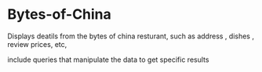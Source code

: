 # Bytes-of-China
Displays deatils from the bytes of china resturant, such as address , dishes , review prices, etc,

include queries that manipulate the data to get specific results 
